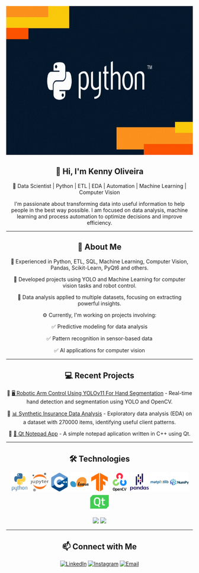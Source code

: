 <div id="banner" align="center">
  <img src="banner.gif" height="400">
</div>

<div id="main-info" align="center">

  ## 👋 Hi, I'm Kenny Oliveira
  
  🎯 Data Scientist | Python | ETL | EDA | Automation | Machine Learning | Computer Vision  
  
  I'm passionate about transforming data into useful information to help people in the best way possible. I am focused on data analysis, machine learning and process automation to optimize decisions and improve efficiency.

</div>

---

<div id="" align="center">
  
  ## 🚀 About Me
  
  🔹 Experienced in Python, ETL, SQL, Machine Learning, Computer Vision, Pandas, Scikit-Learn, PyQt6 and others.  
  
  🔹 Developed projects using YOLO and Machine Learning for computer vision tasks and robot control.
  
  🔹 Data analysis applied to multiple datasets, focusing on extracting powerful insights.  
  
  ⚙️ Currently, I'm working on projects involving:
  
  ✅ Predictive modeling for data analysis
  
  ✅ Pattern recognition in sensor-based data
  
  ✅ AI applications for computer vision 

</div>

---

<div id="recent-projects" align="center">

  ## 💻 Recent Projects  
  
  📌 [🖥️ Robotic Arm Control Using YOLOv11 For Hand Segmentation](https://github.com/heltonmaia/ECT-proj-roboticArm) - Real-time hand detection and segmentation using YOLO and OpenCV.

  📌 [📊 Synthetic Insurance Data Analysis](https://github.com/KennymarOliveira/synthetic_insurance_data_eda) - Exploratory data analysis (EDA) on a dataset with 270000 items, identifying useful client patterns.  
  
  📌 [📝 Qt Notepad App](https://github.com/KennymarOliveira/notepadd) - A simple notepad aplication written in C++ using Qt.
 
  <!--📌 [🌡️ Smart Temperature Control](https://github.com/your-username/smart-temperature-control) - Automated temperature control system based on DHT11 and PIR sensors.--> 
  
</div>

---

<div id="technologies" align="center">
  
  ## 🛠️ Technologies
  
  <div id="technologies-icons">
    <img src = "https://github.com/devicons/devicon/blob/master/icons/python/python-original-wordmark.svg" title = "Python" alt = "Python" width = "50" height = "50">
    <img src = "https://github.com/devicons/devicon/blob/master/icons/jupyter/jupyter-original-wordmark.svg" title = "Jupyter" alt = "Jupyter" width = "50" height = "50">
    <img src = "https://github.com/devicons/devicon/blob/master/icons/cplusplus/cplusplus-original.svg" title = "C++" alt = "C++" width = "50" height = "50">
    <img src = "https://github.com/devicons/devicon/blob/master/icons/scikitlearn/scikitlearn-original.svg" title = "Scikit Learn" alt = "Scikit Learn" width = "50" height = "50">
    <img src = "https://github.com/devicons/devicon/blob/master/icons/tensorflow/tensorflow-original.svg" title = "Tensorflow" alt = "Tensorflow" width = "50" height = "50">
    <img src = "https://github.com/devicons/devicon/blob/master/icons/opencv/opencv-original-wordmark.svg" title = "OpenCV" alt = "OpenCV" width = "50" height = "50">
    <img src = "https://github.com/devicons/devicon/blob/master/icons/pandas/pandas-original-wordmark.svg" title = "Pandas" alt = "Pandas" width = "50" height = "50">
    <img src = "https://github.com/devicons/devicon/blob/master/icons/matplotlib/matplotlib-original-wordmark.svg" title = "Matplotlib" alt = "Matplotlib" width = "50" height = "50">
    <img src = "https://github.com/devicons/devicon/blob/master/icons/numpy/numpy-original-wordmark.svg" title = "Numpy" alt = "Numpy" width = "50" height = "50">
    <img src = "https://github.com/devicons/devicon/blob/master/icons/qt/qt-original.svg" title = "Qt" alt = "Qt" width = "50" height = "50">
  </div>
  
</div>

<p>
   
</p>

<div id="stats" align="center">
  <img height = "200em" src="https://github-readme-stats.vercel.app/api/top-langs/?username=kennymaroliveira&show_icons=true&theme=github_dark&count_private=true"/>
  <img height = "200em" src="https://github-readme-stats.vercel.app/api?username=kennymaroliveira&show_icons=true&theme=github_dark&count_private=true"/>
</div>

---

<div id="contact-badges" align="center">
  
  ## 📫 Connect with Me
  
  [![LinkedIn](https://img.shields.io/badge/LinkedIn-Profile-blue?logo=linkedin&logoColor=white)](https://www.linkedin.com/in/kennymar-oliveira-864499222/)
  [![Instagram](https://img.shields.io/badge/Instagram-Profile-E4405F?logo=instagram&logoColor=white)](https://www.instagram.com/kennymaroliveira/)
  [![Email](https://img.shields.io/badge/Email-Contact-D14836?logo=gmail&logoColor=white)](mailto:kennymar.oliveira70@gmail.com)

</div>

<!--## 🌐 Portfolio: [your-username.github.io](https://your-username.github.io/)-->

<!-- <div id="" align="center"></div> -->
